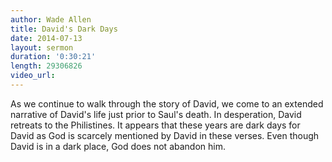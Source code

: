 ```yaml
---
author: Wade Allen
title: David's Dark Days
date: 2014-07-13
layout: sermon
duration: '0:30:21'
length: 29306826
video_url:
---
```


As we continue to walk through the story of David, we come to an extended narrative of David's life just prior to Saul's death. In desperation, David retreats to the Philistines. It appears that these years are dark days for David as God is scarcely mentioned by David in these verses. Even though David is in a dark place, God does not abandon him.
